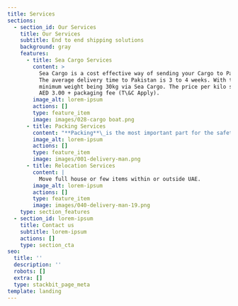 ```yaml
---
title: Services
sections:
  - section_id: Our Services
    title: Our Services
    subtitle: End to end shipping solutions
    background: gray
    features:
      - title: Sea Cargo Services
        content: >
          Sea Cargo is a cost effective way of sending your Cargo to Pakistan.
          The average delivery time to Pakistan is 3 to 4 weeks. With the
          minimum weight being 30kg via Sea Cargo. The price per kilo starts at
          AED 3.00 + packaging fee (T\&C Apply).
        image_alt: lorem-ipsum
        actions: []
        type: feature_item
        image: images/028-cargo boat.png
      - title: Packing Services
        content: "**Packing**\_is the most important part for the safety of cargo items. Our professional team can pack\_**Furniture**,\_**Electronics**,\_**Applainces**,\_**Boxes**\_and all different types of items to make sure it is Safe to ship. (T\\&C Apply).\n\n"
        image_alt: lorem-ipsum
        actions: []
        type: feature_item
        image: images/001-delivery-man.png
      - title: Relocation Services
        content: |
          Move full house or few items within or outside UAE.
        image_alt: lorem-ipsum
        actions: []
        type: feature_item
        image: images/040-delivery-man-19.png
    type: section_features
  - section_id: lorem-ipsum
    title: Contact us
    subtitle: lorem-ipsum
    actions: []
    type: section_cta
seo:
  title: ''
  description: ''
  robots: []
  extra: []
  type: stackbit_page_meta
template: landing
---
```

